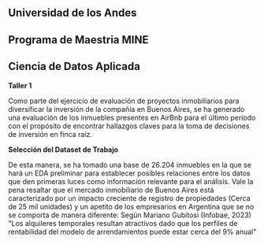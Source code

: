 ## Universidad de los Andes

## Programa de Maestria MINE

## Ciencia de Datos Aplicada

**Taller 1**

Como parte del ejercicio de evaluación de proyectos inmobiliarios para diversificar la inversión de la compañía en Buenos Aires, se ha generado una evaluación de los inmuebles presentes en AirBnb para el último periodo con el propósito de encontrar hallazgos claves para la toma de decisiones de inversión en finca raíz. 

**Selección del Dataset de Trabajo**

De esta manera, se ha tomado una base de 26.204 inmuebles en la que se hará un EDA preliminar para establecer posibles relaciones entre los datos que den primeras luces como información relevante para el análisis. Vale la pena resaltar que el mercado inmobiliario de Buenos Aires está caracterizado por un impacto creciente de registro de propiedades (Cerca de 25 mil unidades) y un apetito de los empresarios en Argentina que se no se comporta de manera diferente: Según Mariano Gubitosi (Infobae, 2023) "Los alquileres temporales resultan atractivos dado que los perfiles de rentabilidad del modelo de arrendamientos puede estar cerca del 9% anual"